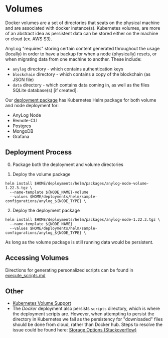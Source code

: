# Volumes
Docker volumes are a set of directories that seats on the physical machine and are associated with docker instance(s). 
Kubernetes volumes, are more of an abstract idea as persistent data can be stored either on the machine or cloud (ex. AWS S3). 

AnyLog "requires" storing certain content generated throughout the usage (locally) in order to have a backup for when a 
node (physically) resets, or when migrating data from one machine to another. These include:
* `anylog` directory - which contains authentication keys
* `blockchain` directory - which contains a copy of the blockchain (as JSON file)
* `data` directory - which contains data coming in, as well as the files SQLite database(s) [if created]. 

Our [deployment package](https://github.com/AnyLog-co/deployments) has Kubernetes Helm package for both volume and node
deployment for: 
* AnyLog Node 
* Remote-CLI 
* Postgres
* MongoDB
* Grafana 

## Deployment Process
0. Package both the deployment and volume directories

1. Deploy the volume package
```shell
helm install $HOME/deployments/helm/packages/anylog-node-volume-1.22.3.tgz \
  --name-template ${NODE_NAME}-volume
  --values $HOME/deployments/helm/sample-configurations/anylog_${NODE_TYPE} \
```

2. Deploy the deployment package 
```shell
helm install $HOME/deployments/helm/packages/anylog-node-1.22.3.tgz \
  --name-template ${NODE_NAME}
  --values $HOME/deployments/helm/sample-configurations/anylog_${NODE_TYPE} \
```

As long as the volume package is still running data would be persistent.

## Accessing Volumes

Directions for generating personalized scripts can be found in [execute_scripts.md](../executing_scripts.md#creating-personalized-script-on-kubernetes)

## Other 
* [Kubernetes Volume Support](https://kubernetes.io/docs/concepts/storage/volumes/)
* The _Docker_ deployment also persists `scripts` directory, which is where the deployment scripts are. However, when 
attempting to persist the directory in Kubernetes we fail as the persistency for "downloaded" files should be done from 
cloud, rather than Docker hub. Steps to resolve the issue could be found here: [Storage Options (Stackoverflow)](https://stackoverflow.com/questions/70895121/how-to-save-data-in-kubernetes-i-have-tried-persistent-volume-but-it-doesnt-so)   

